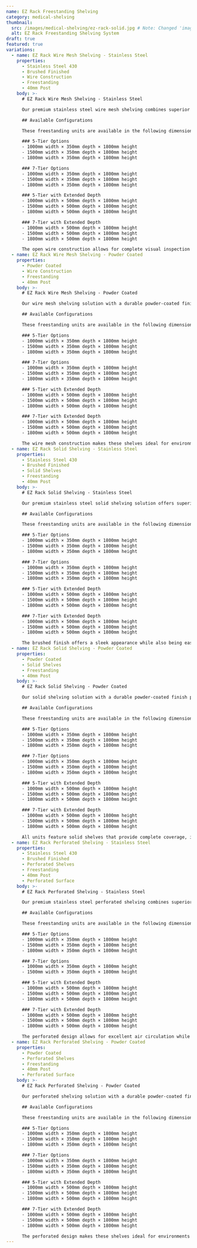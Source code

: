 ```yaml
---
name: EZ Rack Freestanding Shelving
category: medical-shelving
thumbnail:
  src: /images/medical-shelving/ez-rack-solid.jpg # Note: Changed 'image' to 'src' to match example schema
  alt: EZ Rack Freestanding Shelving System
draft: true
featured: true
variations:
  - name: EZ Rack Wire Mesh Shelving - Stainless Steel
    properties:
      - Stainless Steel 430
      - Brushed Finished
      - Wire Construction
      - Freestanding
      - 40mm Post
    body: >-
      # EZ Rack Wire Mesh Shelving - Stainless Steel

      Our premium stainless steel wire mesh shelving combines superior corrosion resistance with maximum ventilation capabilities. Constructed with high-quality Stainless Steel 430 and featuring a professional brushed finish, these shelves are perfect for sterile medical environments requiring optimal airflow.

      ## Available Configurations

      These freestanding units are available in the following dimensions:

      ### 5-Tier Options
      - 1000mm width × 350mm depth × 1800mm height
      - 1500mm width × 350mm depth × 1800mm height
      - 1800mm width × 350mm depth × 1800mm height

      ### 7-Tier Options
      - 1000mm width × 350mm depth × 1800mm height
      - 1500mm width × 350mm depth × 1800mm height
      - 1800mm width × 350mm depth × 1800mm height

      ### 5-Tier with Extended Depth
      - 1000mm width × 500mm depth × 1800mm height
      - 1500mm width × 500mm depth × 1800mm height
      - 1800mm width × 500mm depth × 1800mm height

      ### 7-Tier with Extended Depth
      - 1000mm width × 500mm depth × 1800mm height
      - 1500mm width × 500mm depth × 1800mm height
      - 1800mm width × 500mm depth × 1800mm height

      The open wire construction allows for complete visual inspection of contents and maximum airflow, making these shelves ideal for demanding medical environments.
  - name: EZ Rack Wire Mesh Shelving - Powder Coated
    properties:
      - Powder Coated
      - Wire Construction
      - Freestanding
      - 40mm Post
    body: >-
      # EZ Rack Wire Mesh Shelving - Powder Coated

      Our wire mesh shelving solution with a durable powder-coated finish provides maximum ventilation and visibility while maintaining structural integrity. The open wire design prevents dust buildup and allows for complete air circulation around stored items.

      ## Available Configurations

      These freestanding units are available in the following dimensions:

      ### 5-Tier Options
      - 1000mm width × 350mm depth × 1800mm height
      - 1500mm width × 350mm depth × 1800mm height
      - 1800mm width × 350mm depth × 1800mm height

      ### 7-Tier Options
      - 1000mm width × 350mm depth × 1800mm height
      - 1500mm width × 350mm depth × 1800mm height
      - 1800mm width × 350mm depth × 1800mm height

      ### 5-Tier with Extended Depth
      - 1000mm width × 500mm depth × 1800mm height
      - 1500mm width × 500mm depth × 1800mm height
      - 1800mm width × 500mm depth × 1800mm height

      ### 7-Tier with Extended Depth
      - 1000mm width × 500mm depth × 1800mm height
      - 1500mm width × 500mm depth × 1800mm height
      - 1800mm width × 500mm depth × 1800mm height

      The wire mesh construction makes these shelves ideal for environments where maximum airflow is required or where visual inspection of contents is beneficial.
  - name: EZ Rack Solid Shelving - Stainless Steel
    properties:
      - Stainless Steel 430
      - Brushed Finished
      - Solid Shelves
      - Freestanding
      - 40mm Post
    body: >-
      # EZ Rack Solid Shelving - Stainless Steel

      Our premium stainless steel solid shelving solution offers superior corrosion resistance and a professional brushed finish, making it ideal for medical environments with strict hygiene requirements. Constructed with high-quality Stainless Steel 430 and featuring 40mm posts, these shelves provide exceptional durability and stability.

      ## Available Configurations

      These freestanding units are available in the following dimensions:

      ### 5-Tier Options
      - 1000mm width × 350mm depth × 1800mm height
      - 1500mm width × 350mm depth × 1800mm height
      - 1800mm width × 350mm depth × 1800mm height

      ### 7-Tier Options
      - 1000mm width × 350mm depth × 1800mm height
      - 1500mm width × 350mm depth × 1800mm height
      - 1800mm width × 350mm depth × 1800mm height

      ### 5-Tier with Extended Depth
      - 1000mm width × 500mm depth × 1800mm height
      - 1500mm width × 500mm depth × 1800mm height
      - 1800mm width × 500mm depth × 1800mm height

      ### 7-Tier with Extended Depth
      - 1000mm width × 500mm depth × 1800mm height
      - 1500mm width × 500mm depth × 1800mm height
      - 1800mm width × 500mm depth × 1800mm height

      The brushed finish offers a sleek appearance while also being easy to clean and maintain in medical environments.
  - name: EZ Rack Solid Shelving - Powder Coated
    properties:
      - Powder Coated
      - Solid Shelves
      - Freestanding
      - 40mm Post
    body: >-
      # EZ Rack Solid Shelving - Powder Coated

      Our solid shelving solution with a durable powder-coated finish provides a robust and reliable storage option for medical environments. Featuring 40mm posts for stability, these shelves are available in multiple configurations to suit your specific requirements.

      ## Available Configurations

      These freestanding units are available in the following dimensions:

      ### 5-Tier Options
      - 1000mm width × 350mm depth × 1800mm height
      - 1500mm width × 350mm depth × 1800mm height
      - 1800mm width × 350mm depth × 1800mm height

      ### 7-Tier Options
      - 1000mm width × 350mm depth × 1800mm height
      - 1500mm width × 350mm depth × 1800mm height
      - 1800mm width × 350mm depth × 1800mm height

      ### 5-Tier with Extended Depth
      - 1000mm width × 500mm depth × 1800mm height
      - 1500mm width × 500mm depth × 1800mm height
      - 1800mm width × 500mm depth × 1800mm height

      ### 7-Tier with Extended Depth
      - 1000mm width × 500mm depth × 1800mm height
      - 1500mm width × 500mm depth × 1800mm height
      - 1800mm width × 500mm depth × 1800mm height

      All units feature solid shelves that provide complete coverage, ideal for storing smaller items or containers that might fall through open shelving designs.
  - name: EZ Rack Perforated Shelving - Stainless Steel
    properties:
      - Stainless Steel 430
      - Brushed Finished
      - Perforated Shelves
      - Freestanding
      - 40mm Post
      - Perforated Surface
    body: >-
      # EZ Rack Perforated Shelving - Stainless Steel

      Our premium stainless steel perforated shelving combines superior corrosion resistance with enhanced ventilation properties. Constructed with high-quality Stainless Steel 430 and featuring a professional brushed finish, these shelves are perfect for medical environments requiring both hygiene and airflow.

      ## Available Configurations

      These freestanding units are available in the following dimensions:

      ### 5-Tier Options
      - 1000mm width × 350mm depth × 1800mm height
      - 1500mm width × 350mm depth × 1800mm height
      - 1800mm width × 350mm depth × 1800mm height

      ### 7-Tier Options
      - 1000mm width × 350mm depth × 1800mm height
      - 1500mm width × 350mm depth × 1800mm height

      ### 5-Tier with Extended Depth
      - 1000mm width × 500mm depth × 1800mm height
      - 1500mm width × 500mm depth × 1800mm height
      - 1800mm width × 500mm depth × 1800mm height

      ### 7-Tier with Extended Depth
      - 1000mm width × 500mm depth × 1800mm height
      - 1500mm width × 500mm depth × 1800mm height
      - 1800mm width × 500mm depth × 1800mm height

      The perforated design allows for excellent air circulation while the stainless steel construction ensures durability in demanding medical environments.
  - name: EZ Rack Perforated Shelving - Powder Coated
    properties:
      - Powder Coated
      - Perforated Shelves
      - Freestanding
      - 40mm Post
      - Perforated Surface
    body: >-
      # EZ Rack Perforated Shelving - Powder Coated

      Our perforated shelving solution with a durable powder-coated finish offers improved air circulation while maintaining excellent load-bearing capacity. The perforated design allows for better ventilation, reducing dust accumulation and facilitating air flow around stored items.

      ## Available Configurations

      These freestanding units are available in the following dimensions:

      ### 5-Tier Options
      - 1000mm width × 350mm depth × 1800mm height
      - 1500mm width × 350mm depth × 1800mm height
      - 1800mm width × 350mm depth × 1800mm height

      ### 7-Tier Options
      - 1000mm width × 350mm depth × 1800mm height
      - 1500mm width × 350mm depth × 1800mm height
      - 1800mm width × 350mm depth × 1800mm height

      ### 5-Tier with Extended Depth
      - 1000mm width × 500mm depth × 1800mm height
      - 1500mm width × 500mm depth × 1800mm height
      - 1800mm width × 500mm depth × 1800mm height

      ### 7-Tier with Extended Depth
      - 1000mm width × 500mm depth × 1800mm height
      - 1500mm width × 500mm depth × 1800mm height
      - 1800mm width × 500mm depth × 1800mm height

      The perforated design makes these shelves ideal for environments where air circulation is important or where items need to dry while being stored.
---
```

